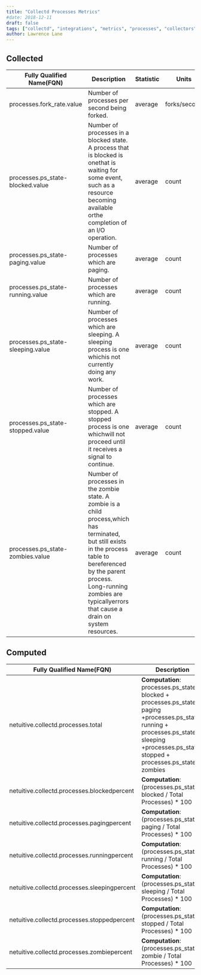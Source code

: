 ```yaml
---
title: "Collectd Processes Metrics"
#date: 2018-12-11
draft: false
tags: ["collectd", "integrations", "metrics", "processes", "collectors" ]
author: Lawrence Lane
---
```


## Collected
| Fully Qualified Name(FQN)         | Description                                                                                                                                                                                                                                              | Statistic | Units        | Min | Max  | Sparse Data Strategy(SDS) | BASE | CORR | UTIL |
|-----------------------------------|----------------------------------------------------------------------------------------------------------------------------------------------------------------------------------------------------------------------------------------------------------|-----------|--------------|-----|------|---------------------------|------|------|------|
| processes.fork_rate.value         | Number of processes per second being forked.                                                                                                                                                                                                             | average   | forks/second | 0   | none | none                      | yes  | no   | no   |
| processes.ps_state-blocked.value  | Number of processes in a blocked state. A process that is blocked is onethat is waiting for some event, such as a resource becoming available orthe completion of an I/O operation.                                                                      | average   | count        | 0   | none | none                      | yes  | no   | no   |
| processes.ps_state-paging.value   | Number of processes which are paging.                                                                                                                                                                                                                    | average   | count        | 0   | none | none                      | yes  | no   | no   |
| processes.ps_state-running.value  | Number of processes which are running.                                                                                                                                                                                                                   | average   | count        | 0   | none | none                      | yes  | no   | no   |
| processes.ps_state-sleeping.value | Number of processes which are sleeping. A sleeping process is one whichis not currently doing any work.                                                                                                                                                  | average   | count        | 0   | none | none                      | yes  | no   | no   |
| processes.ps_state-stopped.value  | Number of processes which are stopped. A stopped process is one whichwill not proceed until it receives a signal to continue.                                                                                                                            | average   | count        | 0   | none | none                      | yes  | no   | no   |
| processes.ps_state-zombies.value  | Number of processes in the zombie state. A zombie is a child process,which has terminated, but still exists in the process table to bereferenced by the parent process. Long-running zombies are typicallyerrors that cause a drain on system resources. | average   | count        | 0   | none | none                      | yes  | no   | no   |

## Computed

| Fully Qualified Name(FQN)                   | Description                                                                                                                                                                           | Statistic | Units   | Min | Max  | BASE | CORR | UTIL |
|---------------------------------------------|---------------------------------------------------------------------------------------------------------------------------------------------------------------------------------------|-----------|---------|-----|------|------|------|------|
| netuitive.collectd.processes.total           | **Computation**: processes.ps_state-blocked + processes.ps_state-paging +processes.ps_state-running + processes.ps_state-sleeping +processes.ps_state-stopped + processes.ps_state-zombies | average   | count   | 0   | none | yes  | yes  | no   |
| netuitive.collectd.processes.blockedpercent  | **Computation**: (processes.ps_state-blocked / Total Processes) * 100                                                                                                                      | average   | percent | 0   | 100  | yes  | no   | no   |
| netuitive.collectd.processes.pagingpercent   | **Computation**: (processes.ps_state-paging / Total Processes) * 100                                                                                                                       | average   | percent | 0   | 100  | yes  | no   | no   |
| netuitive.collectd.processes.runningpercent  | **Computation**: (processes.ps_state-running / Total Processes) * 100                                                                                                                      | average   | percent | 0   | 100  | yes  | yes  | no   |
| netuitive.collectd.processes.sleepingpercent | **Computation**: (processes.ps_state-sleeping / Total Processes) * 100                                                                                                                     | average   | percent | 0   | 100  | yes  | no   | no   |
| netuitive.collectd.processes.stoppedpercent  | **Computation**: (processes.ps_state-stopped / Total Processes) * 100                                                                                                                      | average   | percent | 0   | 100  | yes  | no   | no   |
| netuitive.collectd.processes.zombiepercent   | **Computation**: (processes.ps_state-zombie / Total Processes) * 100                                                                                                                       | average   | percent | 0   | 100  | yes  | no   | no   |
